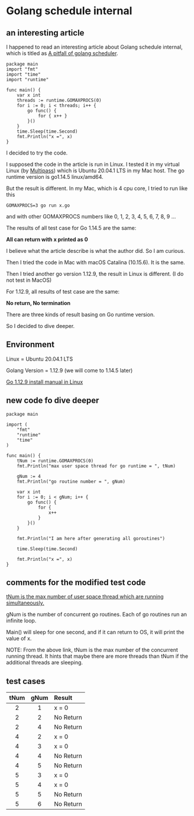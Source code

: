# Golang schedule internal

## an interesting article

I happened to read an interesting article about Golang schedule internal, which is titled as [A pitfall of golang scheduler](http://www.sarathlakshman.com/2016/06/15/pitfall-of-golang-scheduler).

```
package main
import "fmt"
import "time"
import "runtime"

func main() {
    var x int
    threads := runtime.GOMAXPROCS(0)
    for i := 0; i < threads; i++ {
        go func() {
            for { x++ }
        }()
    }
    time.Sleep(time.Second)
    fmt.Println("x =", x)
}
```

I decided to try the code.

I supposed the code in the article is run in Linux. I tested it in my virtual Linux (by [Multipass](https://github.com/canonical/multipass)) which is Ubuntu 20.04.1 LTS in my Mac host. The go runtime version is go1.14.5 linux/amd64.

But the result is different. In my Mac, which is 4 cpu core, I tried to run like this
```
GOMAXPROCS=3 go run x.go
```
and with other GOMAXPROCS numbers like 0, 1, 2, 3, 4, 5, 6, 7, 8, 9 ...

The results of all test case for Go 1.14.5 are the same: 

**All can return with x printed as 0**

I believe what the article describe is what the author did. So I am curious.

Then I tried the code in Mac with macOS Catalina (10.15.6). It is the same.

Then I tried another go version 1.12.9, the result in Linux is different. (I do not test in MacOS) 

For 1.12.9, all results of test case are the same:

**No return, No termination**

There are three kinds of result basing on Go runtime version.

So I decided to dive deeper.

## Environment

Linux = Ubuntu 20.04.1 LTS

Golang Version = 1.12.9 (we will come to 1.14.5 later)

[Go 1.12.9 install manual in Linux](https://www.linode.com/docs/development/go/install-go-on-ubuntu/)

## new code fo dive deeper
```
package main

import (
	"fmt"
	"runtime"
	"time"
)

func main() {
	tNum := runtime.GOMAXPROCS(0)
	fmt.Println("max user space thread for go runtime = ", tNum)

	gNum := 4
	fmt.Println("go routine number = ", gNum)

	var x int
	for i := 0; i < gNum; i++ {
		go func() {
			for {
				x++
			}
		}()
	}

	fmt.Println("I am here after generating all goroutines")

	time.Sleep(time.Second)

	fmt.Println("x =", x)
}
```

## comments for the modified test code

[tNum is the max number of user space thread which are running simultaneously.](https://stackoverflow.com/questions/39245660/number-of-threads-used-by-go-runtime) 

gNum is the number of concurrent go routines. Each of go routines run an infinite loop.

Main() will sleep for one second, and if it can return to OS, it will print the value of x.

NOTE: From the above link, tNum is the max number of the concurrent running thread. It hints that maybe there are more threads than tNum if the additional threads are sleeping.

## test cases

| tNum | gNum | Result |
| :--: | :--: | :-- |
| 2 | 1 | x = 0 |
| 2 | 2 | No Return |
| 2 | 4 | No Return |
| 4 | 2 | x = 0 |
| 4 | 3 | x = 0 |
| 4 | 4 | No Return |
| 4 | 5 | No Return |
| 5 | 3 | x = 0 |
| 5 | 4 | x = 0 |
| 5 | 5 | No Return |
| 5 | 6 | No Return |

